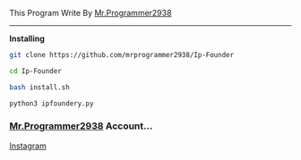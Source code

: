 This Program Write By [Mr.Programmer2938](https://github.com/mrprogrammer2938)
<hr>
<!--
	image
-->

**Installing**
``` sh
git clone https://github.com/mrprogrammer2938/Ip-Founder

cd Ip-Founder

bash install.sh

python3 ipfoundery.py

```

### [Mr.Programmer2938](https://github.com/mrprogrammer2938) Account...

[Instagram](https://instagram.com/mrprogrammer2938)

<br>
